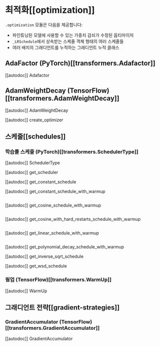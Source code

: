 <!--Copyright 2020 The HuggingFace Team. All rights reserved.

Licensed under the Apache License, Version 2.0 (the "License"); you may not use this file except in compliance with
the License. You may obtain a copy of the License at

http://www.apache.org/licenses/LICENSE-2.0

Unless required by applicable law or agreed to in writing, software distributed under the License is distributed on
an "AS IS" BASIS, WITHOUT WARRANTIES OR CONDITIONS OF ANY KIND, either express or implied. See the License for the
specific language governing permissions and limitations under the License.

⚠️ Note that this file is in Markdown but contain specific syntax for our doc-builder (similar to MDX) that may not be
rendered properly in your Markdown viewer.

-->

# 최적화[[optimization]]

`.optimization` 모듈은 다음을 제공합니다:

- 파인튜닝된 모델에 사용할 수 있는 가중치 감쇠가 수정된 옵티마이저
- `_LRSchedule`에서 상속받는 스케줄 객체 형태의 여러 스케줄들
- 여러 배치의 그래디언트를 누적하는 그래디언트 누적 클래스


## AdaFactor (PyTorch)[[transformers.Adafactor]]

[[autodoc]] Adafactor

## AdamWeightDecay (TensorFlow)[[transformers.AdamWeightDecay]]

[[autodoc]] AdamWeightDecay

[[autodoc]] create_optimizer

## 스케줄[[schedules]]

### 학습률 스케줄 (PyTorch)[[transformers.SchedulerType]]

[[autodoc]] SchedulerType

[[autodoc]] get_scheduler

[[autodoc]] get_constant_schedule

[[autodoc]] get_constant_schedule_with_warmup

<img alt="" src="https://huggingface.co/datasets/huggingface/documentation-images/resolve/main/warmup_constant_schedule.png"/>

[[autodoc]] get_cosine_schedule_with_warmup

<img alt="" src="https://huggingface.co/datasets/huggingface/documentation-images/resolve/main/warmup_cosine_schedule.png"/>

[[autodoc]] get_cosine_with_hard_restarts_schedule_with_warmup

<img alt="" src="https://huggingface.co/datasets/huggingface/documentation-images/resolve/main/warmup_cosine_hard_restarts_schedule.png"/>

[[autodoc]] get_linear_schedule_with_warmup

<img alt="" src="https://huggingface.co/datasets/huggingface/documentation-images/resolve/main/warmup_linear_schedule.png"/>

[[autodoc]] get_polynomial_decay_schedule_with_warmup

[[autodoc]] get_inverse_sqrt_schedule

[[autodoc]] get_wsd_schedule

### 웜업 (TensorFlow)[[transformers.WarmUp]]

[[autodoc]] WarmUp

## 그래디언트 전략[[gradient-strategies]]

### GradientAccumulator (TensorFlow)[[transformers.GradientAccumulator]]

[[autodoc]] GradientAccumulator
